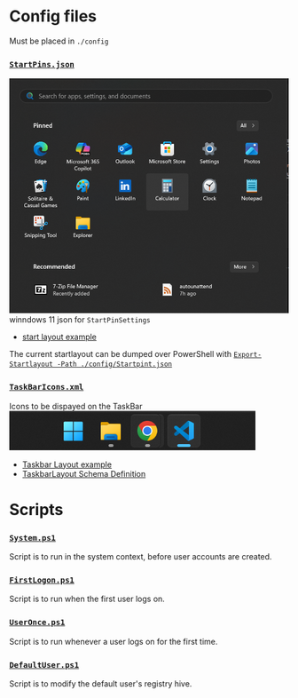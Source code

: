 # Config files
Must be placed in `./config`

### [`StartPins.json`](/defaultconfig/StartPins.json)
![startLayout](assets/startLayout.png)
winndows 11 json for `StartPinSettings`
- [start layout example](https://learn.microsoft.com/en-us/windows/configuration/start/layout?tabs=intune-10%2Cintune-11&pivots=windows-11#start-layout-example)

The current startlayout can be dumped over PowerShell with [`Export-Startlayout -Path ./config/Startpint.json`](https://learn.microsoft.com/en-us/powershell/module/startlayout/export-startlayout)

### [`TaskBarIcons.xml`](/defaultconfig/TaskbarIcons.xml)
Icons to be dispayed on the TaskBar
![TaskBarIcons](assets/TaskBarIcons.png)

- [Taskbar Layout example](https://learn.microsoft.com/en-us/windows/configuration/taskbar/pinned-apps?tabs=intune&pivots=windows-11#taskbar-layout)
- [TaskbarLayout Schema Definition](https://learn.microsoft.com/en-us/windows/configuration/taskbar/xsd)

# Scripts

### [`System.ps1`](/defaultconfig/System.ps1)
Script is to run in the system context, before user accounts are created.

### [`FirstLogon.ps1`](/defaultconfig/FirstLogon.ps1)
Script is to run when the first user logs on.

### [`UserOnce.ps1`](/defaultconfig/UserOnce.ps1)
Script is to run whenever a user logs on for the first time.

### [`DefaultUser.ps1`](/defaultconfig/Defaultuser.ps1)
Script is to modify the default user's registry hive.